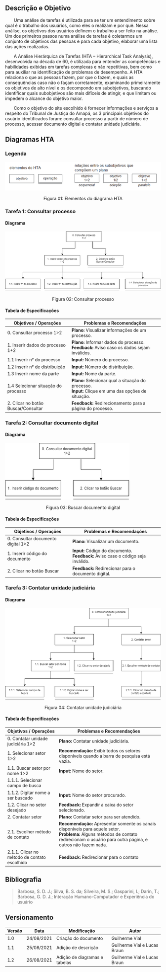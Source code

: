 ## Descrição e Objetivo

&emsp;&emsp;Uma análise de tarefas é utilizada para se ter um entendimento sobre qual é o trabalho dos usuários, como eles o realizam e por quê. Nessa análise, os objetivos dos usuários definem o trabalho a ser feito na análise. Um dos primeiros passos numa análise de tarefas é coletarmos um conjunto de objetivos das pessoas e para cada objetivo, elaborar uma lista das ações realizadas.

&emsp;&emsp;A Análise Hierárquica de Tarefas (HTA – Hierarchical Task Analysis), desenvolvida na década de 60, é utilizada para entender as competências e habilidades exibidas em tarefas complexas e não repetitivas, bem como para auxiliar na identificação de problemas de desempenho. A HTA  relaciona o que as pessoas fazem, por que o fazem, e quais as consequências caso não o façam corretamente, examinando primeiramente os objetivos de alto nível e os decompondo em subobjetivos, buscando identificar quais subobjetivos são mais difíceis de atingir, e que limitam ou impedem o alcance do objetivo maior.

&emsp;&emsp;Como o objetivo do site escolhido é fornecer informações e serviços a respeito do Tribunal de Justiça do Amapá, os 3 principais objetivos do usuário identificados foram: consultar processo a partir de número de processo, acessar documento digital e contatar unidade judiciária.

## Diagramas HTA
### Legenda

![legendaHTA](../assets/analiseDeTarefas/legendaHTA.png)
<figcaption><center>Figura 01: Elementos do diagrama HTA</center></figcaption>


### Tarefa 1: Consultar processo

#### Diagrama
![tarefaProcesso](../assets/analiseDeTarefas/tarefaProcesso.png)
<figcaption><center>Figura 02: Consultar processo</center></figcaption>


#### Tabela de Especificações
| **Objetivos / Operações** | **Problemas e Recomendações** |
| ------------------------- | ----------------------------  |
| 0. Consultar processo 1>2 | **Plano:** Visualizar informações de um processo. |
| 1. Inserir dados do processo 1+2 | **Plano:** Informar dados do processo.<br> **Feedback:** Aviso caso os dados sejam inválidos. |
| 1.1 Inserir n° do processo | **Input:** Número do processo. |
| 1.2 Inserir n° de distribuição | **Input:** Número de distribuição. |
| 1.3 Inserir nome da parte | **Input:** Nome da parte. |
| 1.4 Selecionar situação do processo | **Plano:** Selecionar qual a situação do processo.<br>**Input:** Clique em uma das opções de situação. |
| 2. Clicar no botão Buscar/Consultar | **Feedback:** Redirecionamento para a página do processo. |

### Tarefa 2: Consultar documento digital

#### Diagrama
![tarefaDoc](../assets/analiseDeTarefas/tarefaDoc.png)
<figcaption><center>Figura 03: Buscar documento digital</center></figcaption>


#### Tabela de Especificações
| **Objetivos / Operações** | **Problemas e Recomendações** |
| ------------------------- | ----------------------------  |
| 0. Consultar documento digital 1>2 | **Plano:** Visualizar um documento.|
| 1. Inserir código do documento | **Input:** Código do documento.<br> **Feedback:** Aviso caso o código seja inválido. |
| 2. Clicar no botão Buscar | **Feedback:** Redirecionar para o documento digital. |

### Tarefa 3: Contatar unidade judiciária

#### Diagrama
![tarefaAgend](../assets/analiseDeTarefas/tarefaAgend.png)
<figcaption><center>Figura 04: Contatar unidade judiciária</center></figcaption>


#### Tabela de Especificações
| **Objetivos / Operações** | **Problemas e Recomendações** |
| ------------------------- | ----------------------------  |
| 0. Contatar unidade judiciária 1>2 | **Plano:** Contatar unidade judiciária. |
| 1. Selecionar setor 1>2 | **Recomendação:** Exibir todos os setores disponíveis quando a barra de pesquisa está vazia. |
| 1.1. Buscar setor por nome 1>2 | **Input:** Nome do setor. |
| 1.1.1. Selecionar campo de busca | |
| 1.1.2. Digitar nome a ser buscado | **Input:** Nome do setor procurado. |
| 1.2. Clicar no setor desejado | **Feedback:** Expandir a caixa do setor selecionado. |
| 2. Contatar setor | **Plano:** Contatar setor para ser atendido. |
| 2.1. Escolher método de contato | **Recomendação:** Apresentar somente os canais disponíveis para aquele setor.<br> **Problema:** Alguns métodos de contato redirecionam o usuário para outra página, e outros não fazem nada. |
| 2.1.1. Clicar no método de contato escolhido | **Feedback:** Redirecionar para o contato |


## Bibliografia
> Barbosa, S. D. J.; Silva, B. S. da; Silveira, M. S.; Gasparini, I.; Darin, T.; Barbosa, G. D. J.;  Interação Humano-Computador e Experiência do usuário

## Versionamento

| Versão | Data | Modificação | Autor |
| -------- |------|-------------|-------|
| 1.0 | 24/08/2021 | Criação do documento | Guilherme Vial |
| 1.1 | 25/08/2021 |  Adição de descrição | Guilherme Vial e Lucas Braun |
| 1.2 | 26/08/2021 | Adição de diagramas e tabelas | Guilherme Vial e Lucas Braun |